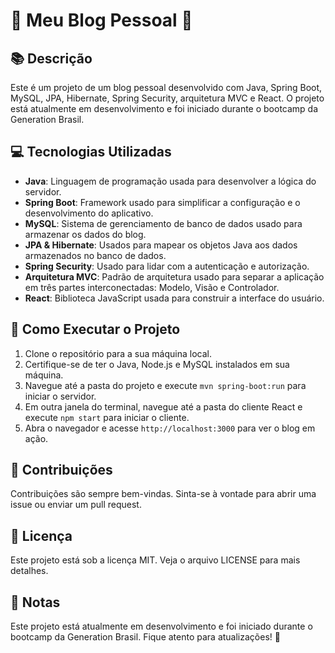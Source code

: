 # 📝 Meu Blog Pessoal 📝

## 📚 Descrição

Este é um projeto de um blog pessoal desenvolvido com Java, Spring Boot, MySQL, JPA, Hibernate, Spring Security, arquitetura MVC e React. O projeto está atualmente em desenvolvimento e foi iniciado durante o bootcamp da Generation Brasil.

## 💻 Tecnologias Utilizadas

- **Java**: Linguagem de programação usada para desenvolver a lógica do servidor.
- **Spring Boot**: Framework usado para simplificar a configuração e o desenvolvimento do aplicativo.
- **MySQL**: Sistema de gerenciamento de banco de dados usado para armazenar os dados do blog.
- **JPA & Hibernate**: Usados para mapear os objetos Java aos dados armazenados no banco de dados.
- **Spring Security**: Usado para lidar com a autenticação e autorização.
- **Arquitetura MVC**: Padrão de arquitetura usado para separar a aplicação em três partes interconectadas: Modelo, Visão e Controlador.
- **React**: Biblioteca JavaScript usada para construir a interface do usuário.

## 🚀 Como Executar o Projeto

1. Clone o repositório para a sua máquina local.
2. Certifique-se de ter o Java, Node.js e MySQL instalados em sua máquina.
3. Navegue até a pasta do projeto e execute `mvn spring-boot:run` para iniciar o servidor.
4. Em outra janela do terminal, navegue até a pasta do cliente React e execute `npm start` para iniciar o cliente.
5. Abra o navegador e acesse `http://localhost:3000` para ver o blog em ação.

## 🤝 Contribuições

Contribuições são sempre bem-vindas. Sinta-se à vontade para abrir uma issue ou enviar um pull request.

## 📄 Licença

Este projeto está sob a licença MIT. Veja o arquivo LICENSE para mais detalhes.

## 📌 Notas

Este projeto está atualmente em desenvolvimento e foi iniciado durante o bootcamp da Generation Brasil. Fique atento para atualizações! 🚧
